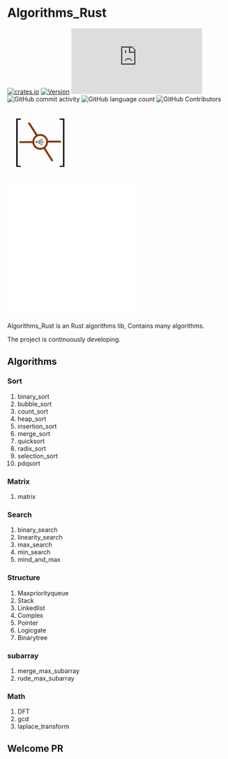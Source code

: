 # Algorithms_Rust
[![crates.io](https://img.shields.io/crates/dr/algori)](https://crates.io/crates/algori?logo=rust&type=flat-square)
[![Version](https://img.shields.io/crates/v/algori)](https://crates.io/crates/algori?logo=rust&style=flat&logoColor=green)
[![Matrix](https://img.shields.io/matrix/algori%3Amozilla.org?style=flat)](https://matrix.to/#/#algori:mozilla.org?style=flat-square&logo=matrix)
![GitHub commit activity](https://img.shields.io/github/commit-activity/w/donjuanplatinum/algori?style=plastic&logoColor=yellow&color=blue)
![GitHub language count](https://img.shields.io/github/languages/count/donjuanplatinum/algori?style=flat-square&logo=rust&logoColor=black&color=black)
![GitHub Contributors](https://img.shields.io/github/contributors/donjuanplatinum/algori?style=flat&color=green)

<img src=./algori.png width="30%" >



[![Chinese](./README.zh.md)](./README.zh.md)
[![English](./README.md)](./README.md)




Algorithms_Rust is an Rust algorithms lib, Contains many algorithms.

The project is continuously developing.

## Algorithms
### Sort
1. binary_sort
2. bubble_sort
3. count_sort
4. heap_sort
5. insertion_sort
6. merge_sort
7. quicksort
8. radix_sort
9. selection_sort
10. pdqsort
### Matrix
1. matrix
### Search
1. binary_search
2. linearity_search
3. max_search
4. min_search
5. mind_and_max
### Structure
1. Maxpriorityqueue
2. Stack
3. Linkedlist
4. Complex
5. Pointer
6. Logicgate
7. Binarytree

### subarray
1. merge_max_subarray
2. rude_max_subarray

### Math
1. DFT
2. gcd
3. laplace_transform
## Welcome PR

